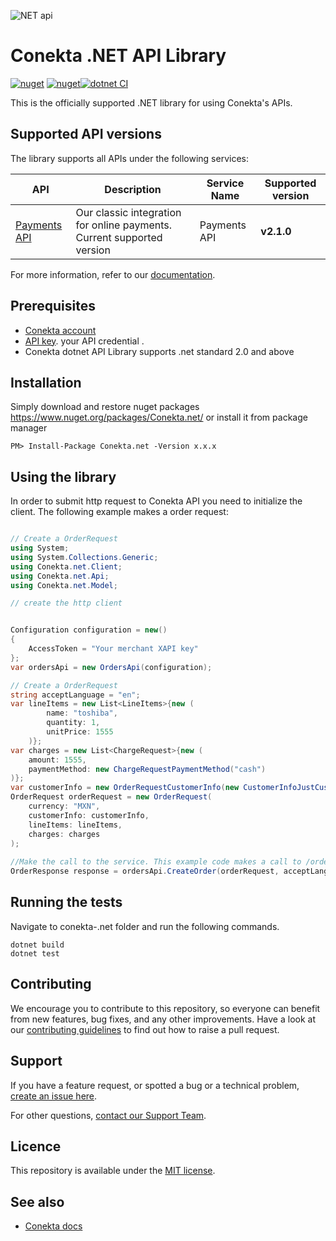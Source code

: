 ![NET api](https://github.com/conekta/conekta-.net/blob/master/readme_cover.png?raw=true)
# Conekta .NET API Library
[![nuget](https://img.shields.io/nuget/v/Conekta.net.svg)](https://www.nuget.org/packages/Conekta.net/) [![nuget](https://img.shields.io/nuget/dt/Conekta.net.svg)](https://www.nuget.org/packages/Conekta.net/)[![dotnet CI](https://github.com/conekta/conekta-.net/actions/workflows/dotnet.yml/badge.svg)](https://github.com/conekta/conekta-.net/actions/workflows/dotnet.yml) 

This is the officially supported .NET library for using Conekta's APIs.
## Supported API versions
The library supports all APIs under the following services:

| API                                                                                         | Description | Service Name | Supported version |
|---------------------------------------------------------------------------------------------| ----------- |-------|-------------------|
| [Payments API](https://developers.conekta.com/reference)                  | Our classic integration for online payments. Current supported version | Payments API | **v2.1.0**        |

For more information, refer to our [documentation](https://developers.conekta.com/docs).

## Prerequisites
- [Conekta account](https://panel.conekta.com/)
- [API key](https://developers.conekta.com/docs/como-obtener-tus-api-keys).  your API credential .
- Conekta dotnet API Library supports .net standard 2.0 and above

## Installation
Simply download and restore nuget packages https://www.nuget.org/packages/Conekta.net/
or install it from package manager
```
PM> Install-Package Conekta.net -Version x.x.x
```
## Using the library

In order to submit http request to Conekta API you need to initialize the client. The following example makes a order request:
```c#

// Create a OrderRequest
using System;
using System.Collections.Generic;
using Conekta.net.Client;
using Conekta.net.Api;
using Conekta.net.Model;

// create the http client


Configuration configuration = new()
{
    AccessToken = "Your merchant XAPI key"
};
var ordersApi = new OrdersApi(configuration);

// Create a OrderRequest
string acceptLanguage = "en";
var lineItems = new List<LineItems>{new (
        name: "toshiba",
        quantity: 1,
        unitPrice: 1555
    )};
var charges = new List<ChargeRequest>{new (
    amount: 1555,
    paymentMethod: new ChargeRequestPaymentMethod("cash")
)};
var customerInfo = new OrderRequestCustomerInfo(new CustomerInfoJustCustomerId("cus_2tKcHxhTz7xU5SymF"));
OrderRequest orderRequest = new OrderRequest(
    currency: "MXN",
    customerInfo: customerInfo,
    lineItems: lineItems,
    charges: charges
);
            
//Make the call to the service. This example code makes a call to /orders
OrderResponse response = ordersApi.CreateOrder(orderRequest, acceptLanguage);
```

## Running the tests
Navigate to conekta-.net folder and run the following commands.
```
dotnet build
dotnet test
```

## Contributing
We encourage you to contribute to this repository, so everyone can benefit from new features, bug fixes, and any other improvements.
Have a look at our [contributing guidelines](https://github.com/conekta/conekta-.net/blob/main/CONTRIBUTING.md) to find out how to raise a pull request.

## Support
If you have a feature request, or spotted a bug or a technical problem, [create an issue here](https://github.com/conekta/conekta-.net/issues/choose).

For other questions, [contact our Support Team](https://developers.conekta.com/discuss).

## Licence
This repository is available under the [MIT license](https://github.com/conekta/conekta-.net/blob/master/LICENSE).

## See also
* [Conekta docs](https://developers.conekta.com/docs)
